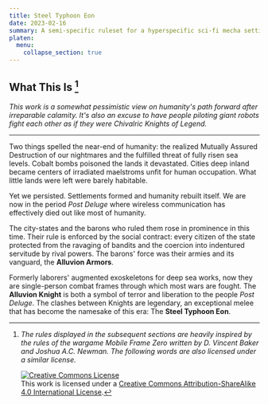 ```yaml
---
title: Steel Typhoon Eon
date: 2023-02-16
summary: A semi-specific ruleset for a hyperspecific sci-fi mecha setting
platen:
  menu:
    collapse_section: true
---
```


## What This Is [^1]

_This work is a somewhat pessimistic view on humanity's path forward after irreparable calamity. It's also an excuse to have people piloting giant robots fight each other as if they were Chivalric Knights of Legend._

---

Two things spelled the near-end of humanity: the realized Mutually Assured Destruction of our nightmares and the fulfilled threat of fully risen sea levels. Cobalt bombs poisoned the lands it devastated. Cities deep inland became centers of irradiated maelstroms unfit for human occupation. What little lands were left were barely habitable.

Yet we persisted. Settlements formed and humanity rebuilt itself. We are now in the period _Post Deluge_ where wireless communication has effectively died out like most of humanity.

The city-states and the barons who ruled them rose in prominence in this time. Their rule is enforced by the social contract: every citizen of the state protected from the ravaging of bandits and the coercion into indentured servitude by rival powers. The barons' force was their armies and its vanguard, the **Alluvion Armors**.

Formerly laborers' augmented exoskeletons for deep sea works, now they are single-person combat frames through which most wars are fought. The **Alluvion Knight** is both a symbol of terror and liberation to the people _Post Deluge_. The clashes between Knights are legendary, an exceptional melee that has become the namesake of this era: The **Steel Typhoon Eon**.

[^1]:
    _The rules displayed in the subsequent sections are heavily inspired by the rules of the wargame Mobile Frame Zero written by D. Vincent Baker and Joshua A.C. Newman. The following words are also licensed under a similar license._

    <a rel="license" href="http://creativecommons.org/licenses/by-sa/4.0/"><img alt="Creative Commons License" style="border-width:0" src="https://i.creativecommons.org/l/by-sa/4.0/80x15.png" /></a><br />This work is licensed under a <a rel="license" href="http://creativecommons.org/licenses/by-sa/4.0/">Creative Commons Attribution-ShareAlike 4.0 International License</a>.
